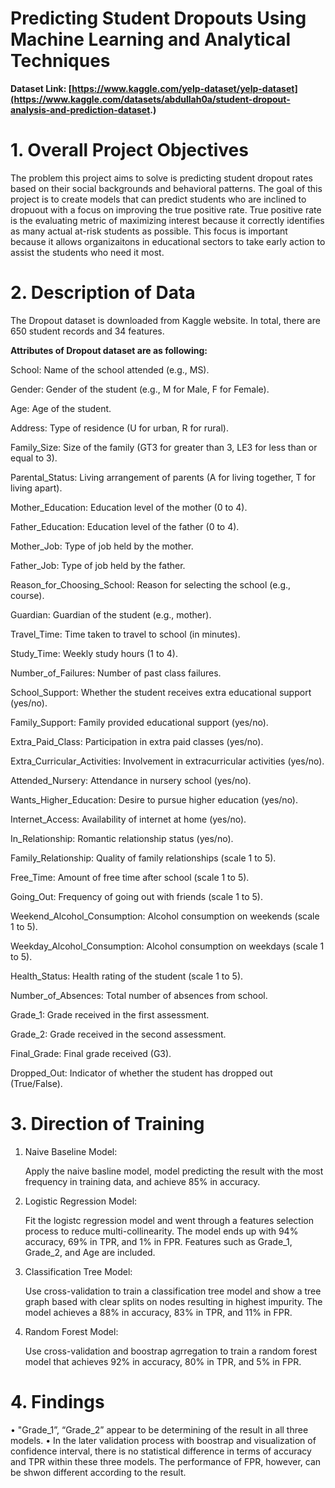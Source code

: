 # Predicting Student Dropouts Using Machine Learning and Analytical Techniques
**Dataset Link: [https://www.kaggle.com/yelp-dataset/yelp-dataset](https://www.kaggle.com/datasets/abdullah0a/student-dropout-analysis-and-prediction-dataset.)**
# 1. Overall Project Objectives
The problem this project aims to solve is predicting student dropout rates based on their social backgrounds and behavioral patterns. The goal of this project is to create models that can predict students who are inclined to dropuout with a focus on improving the true positive rate. True positive rate is the evaluating metric of maximizing interest because it correctly identifies as many actual at-risk students as possible. This focus is important because it allows organizaitons in educational sectors to take early action to assist the students who need it most.

# 2. Description of Data
The Dropout dataset is downloaded from Kaggle website. In total, there are 650 student records and 34 features. 

**Attributes of Dropout dataset are as following:**

School: Name of the school attended (e.g., MS).

Gender: Gender of the student (e.g., M for Male, F for Female).

Age: Age of the student.

Address: Type of residence (U for urban, R for rural).

Family_Size: Size of the family (GT3 for greater than 3, LE3 for less than or equal to 3).

Parental_Status: Living arrangement of parents (A for living together, T for living apart).

Mother_Education: Education level of the mother (0 to 4).

Father_Education: Education level of the father (0 to 4).

Mother_Job: Type of job held by the mother.

Father_Job: Type of job held by the father.

Reason_for_Choosing_School: Reason for selecting the school (e.g., course).

Guardian: Guardian of the student (e.g., mother).

Travel_Time: Time taken to travel to school (in minutes).

Study_Time: Weekly study hours (1 to 4).

Number_of_Failures: Number of past class failures.

School_Support: Whether the student receives extra educational support (yes/no).

Family_Support: Family provided educational support (yes/no).

Extra_Paid_Class: Participation in extra paid classes (yes/no).

Extra_Curricular_Activities: Involvement in extracurricular activities (yes/no).

Attended_Nursery: Attendance in nursery school (yes/no).

Wants_Higher_Education: Desire to pursue higher education (yes/no).

Internet_Access: Availability of internet at home (yes/no).

In_Relationship: Romantic relationship status (yes/no).

Family_Relationship: Quality of family relationships (scale 1 to 5).

Free_Time: Amount of free time after school (scale 1 to 5).

Going_Out: Frequency of going out with friends (scale 1 to 5).

Weekend_Alcohol_Consumption: Alcohol consumption on weekends (scale 1 to 5).

Weekday_Alcohol_Consumption: Alcohol consumption on weekdays (scale 1 to 5).

Health_Status: Health rating of the student (scale 1 to 5).

Number_of_Absences: Total number of absences from school.

Grade_1: Grade received in the first assessment.

Grade_2: Grade received in the second assessment.

Final_Grade: Final grade received (G3).

Dropped_Out: Indicator of whether the student has dropped out (True/False).

# 3. Direction of Training

1. Naive Baseline Model:
   
   Apply the naive basline model, model predicting the result with the most frequency in training data, and achieve 85% in accuracy.

2. Logistic Regression Model:

   Fit the logistc regression model and went through a features selection process to reduce multi-collinearity. The model ends up with 94% accuracy, 69% in TPR, and 1% in FPR. Features such as Grade_1, Grade_2, and Age are included.

3. Classification Tree Model:

   Use cross-validation to train a classification tree model and show a tree graph based with clear splits on nodes resulting in highest impurity. The model achieves a 88% in accuracy, 83% in TPR, and 11% in FPR. 

4. Random Forest Model:

   Use cross-validation and boostrap agrregation to train a random forest model that achieves 92% in accuracy, 80% in TPR, and 5% in FPR.

# 4. Findings
• "Grade_1”, “Grade_2” appear to be determining of the result in all three models. 
• In the later validation process with boostrap and visualization of confidence interval, there is no statistical difference in terms of accuracy and TPR within these three models. The performance of FPR, however, can be shwon different according to the result. 



   
   

